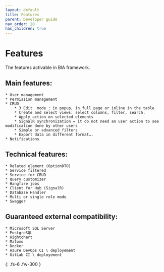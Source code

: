 ```yaml
---
layout: default
title: Features
parent: Developer guide
nav_order: 20
has_children: true
---
```


# Features
The features activable in BIA framework.

## Main features:
    * User management
    * Permission management
    * CRUD
        * 3 Edit  mode : in popup, in full page or inline in the table
        * Create and select views: select columns, filter, search.
        * Apply action on selected elements
        * SignalR synchronization = it do not need an user action to see modification done by other users 
        * Simple or advanced filters
        * Export data in different format….
    * Notifications

## Technical features:
    * Related element (OptionDTO)
    * Service filtered
    * Service for CRUD
    * Query customizer
    * Hangfire jobs
    * Client for Hub (SignalR)
    * Database Handler
    * Multi or single role mode
    * Swagger

## Guaranteed external compatibility:
    * Microsoft SQL Server
    * PostgreSQL
    * Hightchart
    * Matomo
    * Docker
    * Azure DevOps CI \ deployement
    * GitLab CI \ deployement
  
{: .fs-6 .fw-300 }